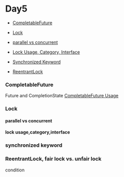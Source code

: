 # Day5

- [CompletableFuture](#completablefuture)

- [Lock](#lock)
- [parallel vs concurrent](#parallel-vs-concurrent)
- [Lock Usage, Category, Interface](#lock-usage-category-interface)

- [Synchronized Keyword](#synchronized-keyword)

- [ReentrantLock](#reentrantlock)


### CompletableFuture
Future and CompletionState
[CompletableFuture Usage](https://juejin.cn/post/6844904195162636295)

### Lock

#### parallel vs concurrent

#### lock usage,category,interface

### synchronized keyword

### ReentrantLock, fair lock vs. unfair lock
condition






